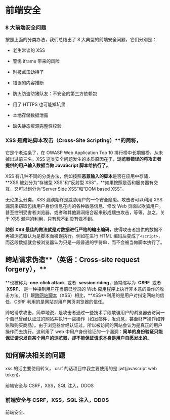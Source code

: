 # 前端安全

### 8 大前端安全问题

按照上面的分类办法，我们总结出了 8 大典型的前端安全问题，它们分别是：

- 老生常谈的 XSS

- 警惕 iframe 带来的风险

- 别被点击劫持了

- 错误的内容推断

- 防火防盗防猪队友：不安全的第三方依赖包

- 用了 HTTPS 也可能掉坑里

- 本地存储数据泄露

- 缺失静态资源完整性校验

### XSS 是跨站脚本攻击（Cross-Site Scripting）\*\*的简称，

它是个老油条了，在 OWASP Web Application Top 10 排行榜中长期霸榜，从未掉出过前三名。XSS 这类安全问题发生的本质原因在于，**浏览器错误的将攻击者提供的用户输入数据当做 JavaScript 脚本给执行了。**

XSS 有几种不同的分类办法，例如按照**恶意输入的脚本**是否在应用中存储，**XSS 被划分为“存储型 XSS”和“反射型 XSS”，**如果按照是否和服务器有交互，又可以划分为“Server Side XSS”和“DOM based XSS”。

无论怎么分类，XSS 漏洞始终是威胁用户的一个安全隐患。攻击者可以利用 XSS 漏洞来窃取包括用户身份信息在内的各种敏感信息、修改 Web 页面以欺骗用户，甚至控制受害者浏览器，或者和其他漏洞结合起来形成蠕虫攻击，等等。总之，关于 XSS 漏洞的利用，只有想不到没有做不到。

**防御 XSS 最佳的做法就是对数据进行严格的输出编码**，使得攻击者提供的数据不再被浏览器认为是脚本而被误执行。例如在进行 HTML 编码后变成了`<script>`，而这段数据就会被浏览器认为只是一段普通的字符串，而不会被当做脚本执行了。

## 跨站请求伪造**（英语：Cross-site request forgery），**

**也被称为  **one-click attack**  或者  **session riding**，通常缩写为  **CSRF**  或者  **XSRF**， 是一种挟制用户在当前已登录的 Web 应用程序上执行非本意的操作的攻击方法。[[1\]](https://zh.wikipedia.org/wiki/%E8%B7%A8%E7%AB%99%E8%AF%B7%E6%B1%82%E4%BC%AA%E9%80%A0#cite_note-Ristic-1)  跟[跨网站脚本](https://zh.wikipedia.org/wiki/%E8%B7%A8%E7%B6%B2%E7%AB%99%E6%8C%87%E4%BB%A4%E7%A2%BC)（XSS）相比，**XSS\*\*利用的是用户对指定网站的信任，CSRF 利用的是网站对用户网页浏览器的信任。

跨站请求攻击，简单地说，是攻击者通过一些技术手段欺骗用户的浏览器去访问一个自己曾经认证过的网站并执行一些操作（如发邮件，发消息，甚至财产操作如转账和购买商品）。由于浏览器曾经认证过，所以被访问的网站会认为是真正的用户操作而去执行。这利用了 web 中用户身份验证的一个漏洞：**简单的身份验证只能保证请求发自某个用户的浏览器，却不能保证请求本身是用户自愿发出的**。

## 如何解决相关的问题

xss 的话主要使用转义，
csrf 的话项目中我主要使用的是 jwt(javascript web token)。

前端安全与 CSRF，XSS，SQL 注入，DDOS

### 前端安全与 CSRF，XSS，SQL 注入，DDOS

前端安全、

